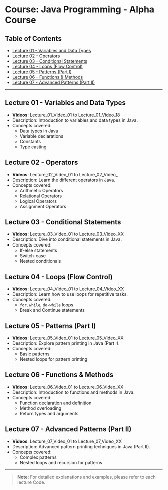 <!-- IN JAVA IF YOU WANT TO RUN CODE IN TERMINAL YOU HAVE TO ENTER THE FOLDER WHERE YOU PUT THE CODE.
AND THEN IF YOU WANT TO BACK TO ONE FOLDER OR PARENT FOLDER YOU HAVE TO WRITE IN TERMINAL "cd.." and likwise. -->

<!-- IF YOU WANT TO GO HOME DIRECTORY SIMPLY WRITE "cd ~" AND IF YOU WANT TO GO THE LAST FOLDER YOU WERE IN YOU HAVE TO WRITE "cd -" -->

# Course: Java Programming - Alpha Course

## Table of Contents

- [Lecture 01 - Variables and Data Types](#lecture-01---variables-and-data-types)
- [Lecture 02 - Operators](#lecture-02---operators)
- [Lecture 03 - Conditional Statements](#lecture-03---conditional-statements)
- [Lecture 04 - Loops (Flow Control)](#lecture-04---loops-flow-control)
- [Lecture 05 - Patterns (Part I)](#lecture-05---patterns-part-i)
- [Lecture 06 - Functions & Methods](#lecture-06---functions-methods)
- [Lecture 07 - Advanced Patterns (Part II)](#lecture-07---advanced-patterns-part-ii)

---

## Lecture 01 - Variables and Data Types
- **Videos**: Lecture_01_Video_01 to Lecture_01_Video_18
- Description: Introduction to variables and data types in Java.
- Concepts covered:
  - Data types in Java
  - Variable declarations
  - Constants
  - Type casting

## Lecture 02 - Operators
- **Videos**: Lecture_02_Video_01 to Lecture_02_Video_
- Description: Learn the different operators in Java.
- Concepts covered:
  - Arithmetic Operators
  - Relational Operators
  - Logical Operators
  - Assignment Operators

## Lecture 03 - Conditional Statements
- **Videos**: Lecture_03_Video_01 to Lecture_03_Video_XX
- Description: Dive into conditional statements in Java.
- Concepts covered:
  - If-else statements
  - Switch-case
  - Nested conditionals

## Lecture 04 - Loops (Flow Control)
- **Videos**: Lecture_04_Video_01 to Lecture_04_Video_XX
- Description: Learn how to use loops for repetitive tasks.
- Concepts covered:
  - `for`, `while`, `do-while` loops
  - Break and Continue statements

## Lecture 05 - Patterns (Part I)
- **Videos**: Lecture_05_Video_01 to Lecture_05_Video_XX
- Description: Explore pattern printing in Java (Part I).
- Concepts covered:
  - Basic patterns
  - Nested loops for pattern printing

## Lecture 06 - Functions & Methods
- **Videos**: Lecture_06_Video_01 to Lecture_06_Video_XX
- Description: Introduction to functions and methods in Java.
- Concepts covered:
  - Function declaration and definition
  - Method overloading
  - Return types and arguments

## Lecture 07 - Advanced Patterns (Part II)
- **Videos**: Lecture_07_Video_01 to Lecture_07_Video_XX
- Description: Advanced pattern printing techniques in Java (Part II).
- Concepts covered:
  - Complex patterns
  - Nested loops and recursion for patterns

---

> **Note**: For detailed explanations and examples, please refer to each lecture Code.